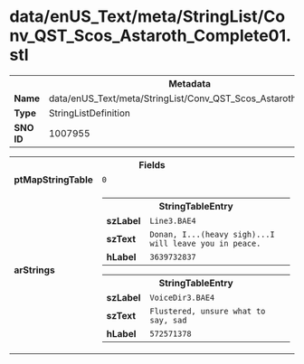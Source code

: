 <h1>data/enUS_Text/meta/StringList/Conv_QST_Scos_Astaroth_Complete01.stl</h1><table><tr><th colspan="100%">Metadata</th></tr><tr><td><b>Name</b></td><td>data/enUS_Text/meta/StringList/Conv_QST_Scos_Astaroth_Complete01.stl</td></tr><tr><td><b>Type</b></td><td>StringListDefinition</td></tr><tr><td><b>SNO ID</b></td><td>1007955</td></tr></table>

<table><tr><th colspan="100%">Fields</th></tr><tr><td><b>ptMapStringTable</b></td><td><code>0</code></td></tr><tr><td><b>arStrings</b></td><td><table><tr><th colspan="100%">StringTableEntry</th></tr><tr><td><b>szLabel</b></td><td><code>Line3.BAE4</code></td></tr><tr><td><b>szText</b></td><td><code>Donan, I...(heavy sigh)...I will leave you in peace.</code></td></tr><tr><td><b>hLabel</b></td><td><code>3639732837</code></td></tr></table>


<table><tr><th colspan="100%">StringTableEntry</th></tr><tr><td><b>szLabel</b></td><td><code>VoiceDir3.BAE4</code></td></tr><tr><td><b>szText</b></td><td><code>Flustered, unsure what to say, sad</code></td></tr><tr><td><b>hLabel</b></td><td><code>572571378</code></td></tr></table>


</td></tr></table>

